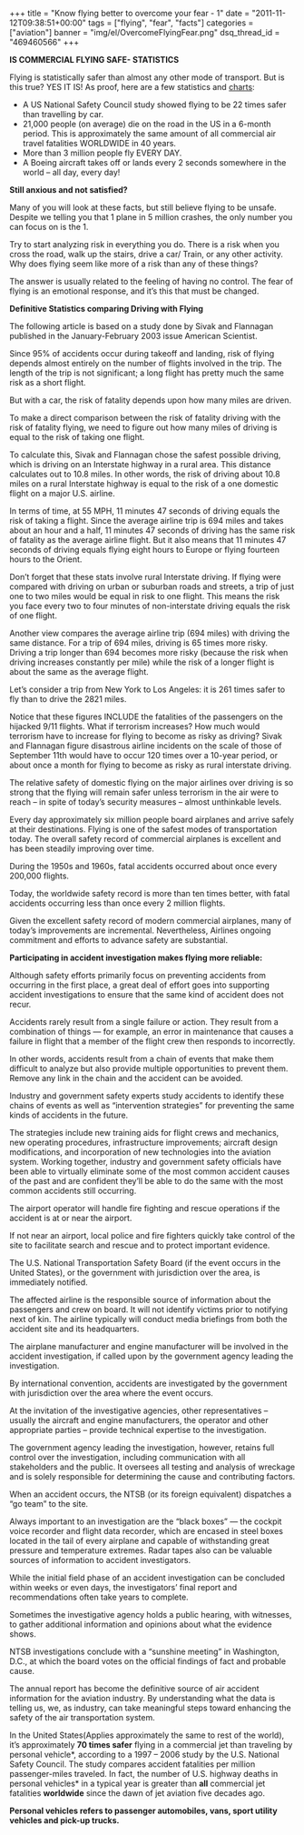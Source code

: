+++
title = "Know flying better to overcome your fear - 1"
date = "2011-11-12T09:38:51+00:00"
tags = ["flying", "fear", "facts"]
categories = ["aviation"]
banner = "img/el/OvercomeFlyingFear.png"
dsq_thread_id = "469460566"
+++

**IS COMMERCIAL FLYING SAFE- STATISTICS**


Flying is statistically safer than almost any other mode of transport. But is this true? YES IT IS! As proof, here are a few statistics and <a href="/img/el/Air_travel_safe.pdf" target="_blank">charts</a>:

  * A US National Safety Council study showed flying to be 22 times safer than travelling by car.
  * 21,000 people (on average) die on the road in the US in a 6-month period. This is approximately the same amount of all commercial air travel fatalities WORLDWIDE in 40 years.
  * More than 3 million people fly EVERY DAY.
  * A Boeing aircraft takes off or lands every 2 seconds somewhere in the world – all day, every day!

 **Still anxious and not satisfied?**

Many of you will look at these facts, but still believe flying to be unsafe. Despite we telling you that 1 plane in 5 million crashes, the only number you can focus on is the 1.

Try to start analyzing risk in everything you do. There is a risk when you cross the road, walk up the stairs, drive a car/ Train, or any other activity. Why does flying seem like more of a risk than any of these things?

The answer is usually related to the feeling of having no control. The fear of flying is an emotional response, and it’s this that must be changed.

**Definitive Statistics comparing Driving with Flying**

The following article is based on a study done by Sivak and Flannagan published in the January-February 2003 issue American Scientist.

Since 95% of accidents occur during takeoff and landing, risk of flying depends almost entirely on the number of flights involved in the trip. The length of the trip is not significant; a long flight has pretty much the same risk as a short flight.

But with a car, the risk of fatality depends upon how many miles are driven.

To make a direct comparison between the risk of fatality driving with the risk of fatality flying, we need to figure out how many miles of driving is equal to the risk of taking one flight.

To calculate this, Sivak and Flannagan chose the safest possible driving, which is driving on an Interstate highway in a rural area. This distance calculates out to 10.8 miles. In other words, the risk of driving about 10.8 miles on a rural Interstate highway is equal to the risk of a one domestic flight on a major U.S. airline.

In terms of time, at 55 MPH, 11 minutes 47 seconds of driving equals the risk of taking a flight. Since the average airline trip is 694 miles and takes about an hour and a half, 11 minutes 47 seconds of driving has the same risk of fatality as the average airline flight. But it also means that 11 minutes 47 seconds of driving equals flying eight hours to Europe or flying fourteen hours to the Orient.

Don&#8217;t forget that these stats involve rural Interstate driving. If flying were compared with driving on urban or suburban roads and streets, a trip of just one to two miles would be equal in risk to one flight. This means the risk you face every two to four minutes of non-interstate driving equals the risk of one flight.

Another view compares the average airline trip (694 miles) with driving the same distance. For a trip of 694 miles, driving is 65 times more risky. Driving a trip longer than 694 becomes more risky (because the risk when driving increases constantly per mile) while the risk of a longer flight is about the same as the average flight.

Let&#8217;s consider a trip from New York to Los Angeles: it is 261 times safer to fly than to drive the 2821 miles.

Notice that these figures INCLUDE the fatalities of the passengers on the hijacked 9/11 flights. What if terrorism increases? How much would terrorism have to increase for flying to become as risky as driving? Sivak and Flannagan figure disastrous airline incidents on the scale of those of September 11th would have to occur 120 times over a 10-year period, or about once a month for flying to become as risky as rural interstate driving.

The relative safety of domestic flying on the major airlines over driving is so strong that the flying will remain safer unless terrorism in the air were to reach &#8211; in spite of today&#8217;s security measures &#8211; almost unthinkable levels.

Every day approximately six million people board airplanes and arrive safely at their destinations. Flying is one of the safest modes of transportation today. The overall safety record of commercial airplanes is excellent and has been steadily improving over time.

During the 1950s and 1960s, fatal accidents occurred about once every 200,000 flights.

Today, the worldwide safety record is more than ten times better, with fatal accidents occurring less than once every 2 million flights.

Given the excellent safety record of modern commercial airplanes, many of today&#8217;s improvements are incremental. Nevertheless, Airlines ongoing commitment and efforts to advance safety are substantial.

**Participating in accident investigation makes flying more reliable:**

Although safety efforts primarily focus on preventing accidents from occurring in the first place, a great deal of effort goes into supporting accident investigations to ensure that the same kind of accident does not recur.

Accidents rarely result from a single failure or action. They result from a combination of things &#8212; for example, an error in maintenance that causes a failure in flight that a member of the flight crew then responds to incorrectly.

In other words, accidents result from a chain of events that make them difficult to analyze but also provide multiple opportunities to prevent them. Remove any link in the chain and the accident can be avoided.

Industry and government safety experts study accidents to identify these chains of events as well as &#8220;intervention strategies&#8221; for preventing the same kinds of accidents in the future.

The strategies include new training aids for flight crews and mechanics, new operating procedures, infrastructure improvements; aircraft design modifications, and incorporation of new technologies into the aviation system. Working together, industry and government safety officials have been able to virtually eliminate some of the most common accident causes of the past and are confident they&#8217;ll be able to do the same with the most common accidents still occurring.

The airport operator will handle fire fighting and rescue operations if the accident is at or near the airport.

If not near an airport, local police and fire fighters quickly take control of the site to facilitate search and rescue and to protect important evidence.

The U.S. National Transportation Safety Board (if the event occurs in the United States), or the government with jurisdiction over the area, is immediately notified.

The affected airline is the responsible source of information about the passengers and crew on board. It will not identify victims prior to notifying next of kin. The airline typically will conduct media briefings from both the accident site and its headquarters.

The airplane manufacturer and engine manufacturer will be involved in the accident investigation, if called upon by the government agency leading the investigation.

By international convention, accidents are investigated by the government with jurisdiction over the area where the event occurs.

At the invitation of the investigative agencies, other representatives &#8211; usually the aircraft and engine manufacturers, the operator and other appropriate parties &#8211; provide technical expertise to the investigation.

The government agency leading the investigation, however, retains full control over the investigation, including communication with all stakeholders and the public. It oversees all testing and analysis of wreckage and is solely responsible for determining the cause and contributing factors.

When an accident occurs, the NTSB (or its foreign equivalent) dispatches a &#8220;go team&#8221; to the site.

Always important to an investigation are the &#8220;black boxes&#8221; &#8212; the cockpit voice recorder and flight data recorder, which are encased in steel boxes located in the tail of every airplane and capable of withstanding great pressure and temperature extremes. Radar tapes also can be valuable sources of information to accident investigators.

While the initial field phase of an accident investigation can be concluded within weeks or even days, the investigators&#8217; final report and recommendations often take years to complete.

Sometimes the investigative agency holds a public hearing, with witnesses, to gather additional information and opinions about what the evidence shows.

NTSB investigations conclude with a &#8220;sunshine meeting&#8221; in Washington, D.C., at which the board votes on the official findings of fact and probable cause.

The annual report has become the definitive source of air accident information for the aviation industry. By understanding what the data is telling us, we, as industry, can take meaningful steps toward enhancing the safety of the air transportation system.

In the United States(Applies approximately the same to rest of the world), it&#8217;s approximately **70 times safer** flying in a commercial jet than traveling by personal vehicle\*, according to a 1997 &#8211; 2006 study by the U.S. National Safety Council. The study compares accident fatalities per million passenger-miles traveled. In fact, the number of U.S. highway deaths in personal vehicles\* in a typical year is greater than **all** commercial jet fatalities **worldwide** since the dawn of jet aviation five decades ago.

**Personal vehicles refers to passenger automobiles, vans, sport utility vehicles and pick-up trucks.**
